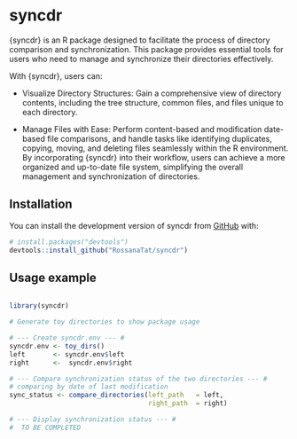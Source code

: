 
<!-- README.md is generated from README.Rmd. Please edit that file -->

# syncdr

<!-- badges: start -->
<!-- badges: end -->

{syncdr} is an R package designed to facilitate the process of directory
comparison and synchronization. This package provides essential tools
for users who need to manage and synchronize their directories
effectively.

With {syncdr}, users can:

- Visualize Directory Structures: Gain a comprehensive view of directory
  contents, including the tree structure, common files, and files unique
  to each directory.

- Manage Files with Ease: Perform content-based and modification
  date-based file comparisons, and handle tasks like identifying
  duplicates, copying, moving, and deleting files seamlessly within the
  R environment. By incorporating {syncdr} into their workflow, users
  can achieve a more organized and up-to-date file system, simplifying
  the overall management and synchronization of directories.

## Installation

You can install the development version of syncdr from
[GitHub](https://github.com/) with:

``` r
# install.packages("devtools")
devtools::install_github("RossanaTat/syncdr")
```

## Usage example

``` r

library(syncdr)

# Generate toy directories to show package usage

# --- Create syncdr.env --- #
syncdr.env <- toy_dirs()
left       <- syncdr.env$left
right      <-  syncdr.env$right

# --- Compare synchronization status of the two directories --- #
# comparing by date of last modification
sync_status <- compare_directories(left_path   = left,
                                   right_path  = right)

# --- Display synchronization status --- #
#  TO BE COMPLETED
```
